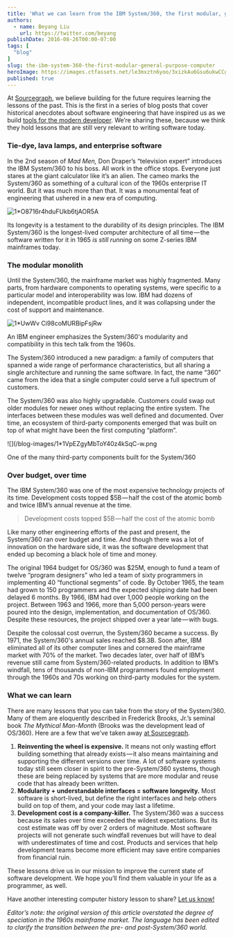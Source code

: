 ```yaml
---
title: 'What we can learn from the IBM System/360, the first modular, general-purpose computer'
authors:
  - name: Beyang Liu
    url: https://twitter.com/beyang
publishDate: 2016-08-26T00:00-07:00
tags: [
  "blog"
]
slug: the-ibm-system-360-the-first-modular-general-purpose-computer
heroImage: https://images.ctfassets.net/le3mxztn6yoo/3xizkAu6Gsu6ukwCCgUqSa/ab2af09166b2e09adfbcea9637293989/1_O8716r4hduFUkb6tjAOR5A.png
published: true
---
```




At [Sourcegraph](https://sourcegraph.com/), we believe building for the future requires learning the lessons of the past. This is the first in a series of blog posts that cover historical anecdotes about software engineering that have inspired us as we build [tools for the modern developer](https://sourcegraph.com/). We’re sharing these, because we think they hold lessons that are still very relevant to writing software today.

### Tie-dye, lava lamps, and enterprise software

In the 2nd season of _Mad Men,_ Don Draper’s “television expert” introduces the IBM System/360 to his boss. All work in the office stops. Everyone just stares at the giant calculator like it’s an alien. The cameo marks the System/360 as something of a cultural icon of the 1960s enterprise IT world. But it was much more than that. It was a monumental feat of engineering that ushered in a new era of computing.

![1*O8716r4hduFUkb6tjAOR5A](//images.contentful.com/le3mxztn6yoo/3xizkAu6Gsu6ukwCCgUqSa/ab2af09166b2e09adfbcea9637293989/1_O8716r4hduFUkb6tjAOR5A.png)

Its longevity is a testament to the durability of its design principles. The IBM System/360 is the longest-lived computer architecture of all time — the software written for it in 1965 _is still running_ on some Z-series IBM mainframes today.

### The modular monolith

Until the System/360, the mainframe market was highly fragmented. Many parts, from hardware components to operating systems, were specific to a particular model and interoperability was low. IBM had dozens of independent, incompatible product lines, and it was collapsing under the cost of support and maintenance.

![1*UwWv Ci98coMURBipFsjRw](//images.contentful.com/le3mxztn6yoo/3Yqry4Ibeg0gqk6EOQUk8k/aba891147649365192ccb285db92866c/1_UwWv_Ci98coMURBipFsjRw.png)

An IBM engineer emphasizes the System/360's modularity and compatibility in this tech talk from the 1960s.

The System/360 introduced a new paradigm: a family of computers that spanned a wide range of performance characteristics, but all sharing a single architecture and running the same software. In fact, the name “360” came from the idea that a single computer could serve a full spectrum of customers.

The System/360 was also highly upgradable. Customers could swap out older modules for newer ones without replacing the entire system. The interfaces between these modules was well defined and documented. Over time, an ecosystem of third-party components emerged that was built on top of what might have been the first computing “platform”.

![](/blog-images/1*1VpEZgyMbToY40z4kSqC-w.png

One of the many third-party components built for the System/360

### Over budget, over time

The IBM System/360 was one of the most expensive technology projects of its time. Development costs topped $5B — half the cost of the atomic bomb and twice IBM’s annual revenue at the time.

> Development costs topped $5B — half the cost of the atomic bomb

Like many other engineering efforts of the past and present, the System/360 ran over budget and time. And though there was a lot of innovation on the hardware side, it was the software development that ended up becoming a black hole of time and money.

The original 1964 budget for OS/360 was $25M, enough to fund a team of twelve “program designers” who led a team of sixty programmers in implementing 40 “functional segments” of code. By October 1965, the team had grown to 150 programmers and the expected shipping date had been delayed 6 months. By 1966, IBM had over 1,000 people working on the project. Between 1963 and 1966, more than 5,000 person-years were poured into the design, implementation, and documentation of OS/360\. Despite these resources, the project shipped over a year late — with bugs.

Despite the colossal cost overrun, the System/360 became a success. By 1971, the System/360's annual sales reached $8.3B. Soon after, IBM eliminated all of its other computer lines and cornered the mainframe market with 70% of the market. Two decades later, over half of IBM’s revenue still came from System/360-related products. In addition to IBM’s windfall, tens of thousands of non-IBM programmers found employment through the 1960s and 70s working on third-party modules for the system.

### What we can learn

There are many lessons that you can take from the story of the System/360\. Many of them are eloquently described in Frederick Brooks, Jr.’s seminal book _The Mythical Man-Month_ (Brooks was the development lead of OS/360). Here are a few that we’ve taken away [at Sourcegraph](https://sourcegraph.com).

1.  **Reinventing the wheel is expensive.** It means not only wasting effort building something that already exists — it also means maintaining and supporting the different versions over time. A lot of software systems today still seem closer in spirit to the pre-System/360 systems, though these are being replaced by systems that are more modular and reuse code that has already been written.
2.  **Modularity + understandable interfaces = software longevity.** Most software is short-lived, but define the right interfaces and help others build on top of them, and your code may last a lifetime.
3.  **Development cost is a company-killer.** The System/360 was a success because its sales over time exceeded the wildest expectations. But its cost estimate was off by over 2 orders of magnitude. Most software projects will not generate such windfall revenues but will have to deal with underestimates of time and cost. Products and services that help development teams become more efficient may save entire companies from financial ruin.

These lessons drive us in our mission to improve the current state of software development. We hope you’ll find them valuable in your life as a programmer, as well.

Have another interesting computer history lesson to share? [Let us know!](https://twitter.com/sourcegraph)

_Editor’s note: the original version of this article overstated the degree of speciation in the 1960s mainframe market. The language has been edited to clarify the transition between the pre- and post-System/360 world._
